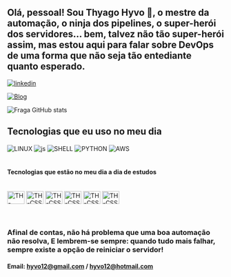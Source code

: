 
## Olá, pessoal! Sou Thyago Hyvo 🔮, o mestre da automação, o ninja dos pipelines, o super-herói dos servidores... bem, talvez não tão super-herói assim, mas estou aqui para falar sobre DevOps de uma forma que não seja tão entediante quanto esperado.


[![linkedin](https://img.shields.io/badge/LinkedIn-0077B5?style=for-the-badge&logo=linkedin&logoColor=white)](https://www.linkedin.com/in/thyago-hyvo/)

[![Blog](https://img.shields.io/badge/website-000000?style=for-the-badge&logo=About.me&logoColor=white)](https://roadmap.sh/devops)

![Fraga GitHub stats](https://github-readme-stats.vercel.app/api?username=thyagohyvo&show_icons=true&theme=dracula&count_private=true)

## Tecnologias que eu uso no meu dia

<div style="display: inline_block">
  <img align="center" alt="LINUX" src="https://img.shields.io/badge/Linux-FCC624?style=for-the-badge&logo=linux&logoColor=black11111111111" />

  <img align="center" alt="js" src="https://img.shields.io/badge/JavaScript-F7DF1E?style=for-the-badge&logo=javascript&logoColor=black" />

  <img align="center" alt="SHELL" src="https://img.shields.io/badge/Shell_Script-121011?style=for-the-badge&logo=gnu-bash&logoColor=white" />

  <img align="center" alt="PYTHON" src="https://img.shields.io/badge/Python-14354C?style=for-the-badge&logo=python&logoColor=white" />

  <img align="center" alt="AWS" src="https://img.shields.io/badge/Amazon_AWS-232F3E?style=for-the-badge&logo=amazon-aws&logoColor=white" />

</div><br/>


#### Tecnologias que estão no meu dia a dia de estudos

<div style="display: inline_block"><br>
   <img align="center" alt="TH-HTML" height="30" width="40" src="https://cdn.jsdelivr.net/gh/devicons/devicon@latest/icons/terraform/terraform-original.svg"> <img align="center" alt="TH-CSS" height="30" width="40" src="https://cdn.jsdelivr.net/gh/devicons/devicon@latest/icons/ansible/ansible-original-wordmark.svg"> <img align="center" alt="TH-CSS" height="30" width="40" src="https://cdn.jsdelivr.net/gh/devicons/devicon@latest/icons/azuresqldatabase/azuresqldatabase-original.svg">
   <img align="center" alt="TH-CSS" height="30" width="40" src="https://cdn.jsdelivr.net/gh/devicons/devicon@latest/icons/docker/docker-original-wordmark.svg">
   <img align="center" alt="TH-CSS" height="30" width="40" src="https://cdn.jsdelivr.net/gh/devicons/devicon@latest/icons/grafana/grafana-plain-wordmark.svg">
   <img align="center" alt="TH-CSS" height="30" width="40" src="https://cdn.jsdelivr.net/gh/devicons/devicon@latest/icons/oracle/oracle-original.svg">


  
</div>
<br/>
<br/>

### Afinal de contas, não há problema que uma boa automação não resolva, E lembrem-se sempre: quando tudo mais falhar, sempre existe a opção de reiniciar o servidor!

#### Email: hyvo12@gmail.com / hyvo12@hotmail.com
